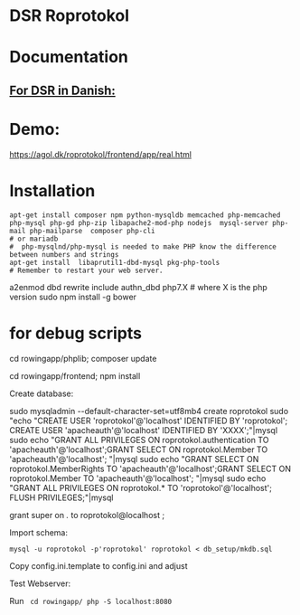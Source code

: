 # DSR Roprotokol

# Documentation

## [For DSR in Danish:](http://htmlpreview.github.io/?https://github.com/dsroklub/roprotokol/blob/master/documentation/DSR.html)

# Demo:

https://agol.dk/roprotokol/frontend/app/real.html


# Installation

    apt-get install composer npm python-mysqldb memcached php-memcached php-mysql php-gd php-zip libapache2-mod-php nodejs  mysql-server php-mail php-mailparse  composer php-cli
    # or mariadb
    #  php-mysqlnd/php-mysql is needed to make PHP know the difference between numbers and strings
    apt-get install  libaprutil1-dbd-mysql pkg-php-tools
    # Remember to restart your web server.

   a2enmod dbd  rewrite include authn_dbd  php7.X # where X is the php version
   sudo npm install -g bower

   # for debug scripts
   cd rowingapp/phplib; composer update

   cd rowingapp/frontend; npm install

Create database:

   sudo mysqladmin  --default-character-set=utf8mb4 create roprotokol
    sudo "echo "CREATE USER 'roprotokol'@'localhost' IDENTIFIED BY 'roprotokol'; CREATE USER 'apacheauth'@'localhost' IDENTIFIED BY 'XXXX';"|mysql
    sudo echo "GRANT ALL PRIVILEGES ON roprotokol.authentication TO 'apacheauth'@'localhost';GRANT SELECT ON roprotokol.Member TO 'apacheauth'@'localhost'; "|mysql
    sudo echo "GRANT SELECT ON roprotokol.MemberRights TO 'apacheauth'@'localhost';GRANT SELECT ON roprotokol.Member TO 'apacheauth'@'localhost'; "|mysql
    sudo echo "GRANT ALL PRIVILEGES ON roprotokol.* TO 'roprotokol'@'localhost'; FLUSH PRIVILEGES;"|mysql


grant super on *.* to roprotokol@localhost ;

Import schema:


    mysql -u roprotokol -p'roprotokol' roprotokol < db_setup/mkdb.sql

Copy config.ini.template to config.ini and adjust


Test Webserver:

Run
<code>
   cd rowingapp/
   php -S localhost:8080
</code>
